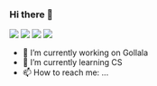 ### Hi there 👋


<img src="https://img.shields.io/badge/JavaScript-F7DF1E?style=flat-square&logo=Python&logoColor=white" />
<img src="https://img.shields.io/badge/TypeScript-3178C6?style=flat-square&logo=Python&logoColor=white" />
<img src="https://img.shields.io/badge/React-61DAFB?style=flat-square&logo=Python&logoColor=white" />
<img src="https://img.shields.io/badge/Next.js-#000000?style=flat-square&logo=Python&logoColor=white" />

- 🔭 I’m currently working on Gollala
- 🌱 I’m currently learning CS
- 📫 How to reach me: ...
